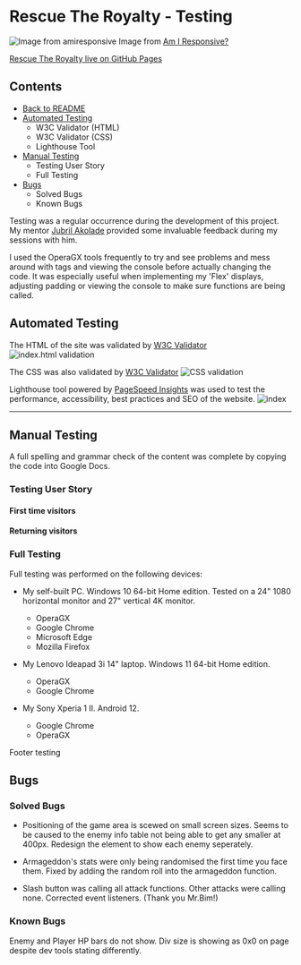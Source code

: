 # **Rescue The Royalty - Testing**
 
![Image from amiresponsive](/assets/testing-images/amiresponsive.png)
Image from [Am I Responsive?](https://ui.dev/amiresponsive)
 
[Rescue The Royalty live on GitHub Pages](https://welshy92.github.io/rescue-the-royalty/)
 
## **Contents**

* [Back to README](../README.md)
* [Automated Testing](#automated-testing)
    * W3C Validator (HTML)
    * W3C Validator (CSS)
    * Lighthouse Tool
* [Manual Testing](#manual-testing)
    * Testing User Story
    * Full Testing
* [Bugs](#bugs)
    * Solved Bugs
    * Known Bugs
 
Testing was a regular occurrence during the development of this project. My mentor [Jubril Akolade](https://www.linkedin.com/in/jubrillionaire/) provided some invaluable feedback during my sessions with him. 
 
I used the OperaGX tools frequently to try and see problems and mess around with tags and viewing the console before actually changing the code. It was especially useful when implementing my 'Flex' displays, adjusting padding or viewing the console to make sure functions are being called.
 
## **Automated Testing**
The HTML of the site was validated by [W3C Validator](https://validator.w3.org)
![index.html validation](/assets/testing-images/index-html-valid.png)

The CSS was also validated by [W3C Validator](https://jigsaw.w3.org/css-validator/)
![CSS validation](/assets/testing-images/css-validation.png)
 
Lighthouse tool powered by [PageSpeed Insights](https://web.dev/measure/) was used to test the performance, accessibility, best practices and SEO of the website.
![index](/assets/testing-images/index-lighthouse.png)

***
## **Manual Testing**
 
A full spelling and grammar check of the content was complete by copying the code into Google Docs.
 
### **Testing User Story**
 
#### **First time visitors**
 
#### **Returning visitors**
 
### **Full Testing**
 
Full testing was performed on the following devices:
 
* My self-built PC. Windows 10 64-bit Home edition. Tested on a 24" 1080 horizontal monitor and 27" vertical 4K monitor.
    * OperaGX
    * Google Chrome
    * Microsoft Edge
    * Mozilla Firefox
 
* My Lenovo Ideapad 3i 14" laptop. Windows 11 64-bit Home edition.
    * OperaGX
    * Google Chrome
 
* My Sony Xperia 1 II. Android 12.
    * Google Chrome
    * OperaGX
 
Footer testing

 
## **Bugs**
 
### **Solved Bugs**

* Positioning of the game area is scewed on small screen sizes. Seems to be caused to the enemy info table not being able to get any smaller at 400px. Redesign the element to show each enemy seperately. 

* Armageddon's stats were only being randomised the first time you face them. Fixed by adding the random roll into the armageddon function.

* Slash button was calling all attack functions. Other attacks were calling none. Corrected event listeners. (Thank you Mr.Bim!)

### **Known Bugs**

Enemy and Player HP bars do not show. Div size is showing as 0x0 on page despite dev tools stating differently.